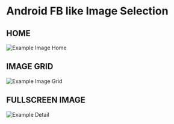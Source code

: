 # Android FB like Image Selection
## HOME
![Example Image Home][1]
## IMAGE GRID
![Example Image Grid][2]
## FULLSCREEN IMAGE
![Example Detail][3]

[1]: http://i.imgur.com/OpguHF0.png
[2]: http://i.imgur.com/zC6BlTZ.png
[3]: http://i.imgur.com/F5BwkEA.png
